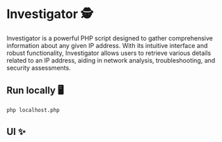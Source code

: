 # Investigator 🕵️

Investigator is a powerful PHP script designed to gather comprehensive information about any given IP address. With its intuitive interface and robust functionality, Investigator allows users to retrieve various details related to an IP address, aiding in network analysis, troubleshooting, and security assessments.

## Run locally 🖥️

```bash
php localhost.php
```

## UI ✨

